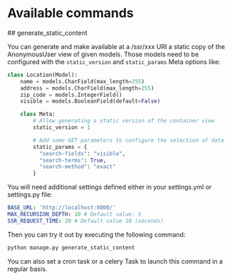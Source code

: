 # Available commands

## generate_static_content

You can generate and make available at a /ssr/xxx URI a static copy of the AnonymousUser view of given models.
Those models need to be configured with the `static_version` and `static_params` Meta options like:

```python
class Location(Model):
    name = models.CharField(max_length=255)
    address = models.CharField(max_length=255)
    zip_code = models.IntegerField()
    visible = models.BooleanField(default=False)

    class Meta:
        # Allow generating a static version of the container view
        static_version = 1

        # Add some GET parameters to configure the selection of data
        static_params = {
          "search-fields": "visible",
          "search-terms": True,
          "search-method": "exact"
        }
```

You will need additional settings defined either in your settings.yml or settings.py file:

```yml
BASE_URL: 'http://localhost:8000/'
MAX_RECURSION_DEPTH: 10 # Default value: 5
SSR_REQUEST_TIME: 20 # Default value 10 (seconds)
```

Then you can try it out by executing the following command:

```sh
python manage.py generate_static_content
```

You can also set a cron task or a celery Task to launch this command in a regular basis.